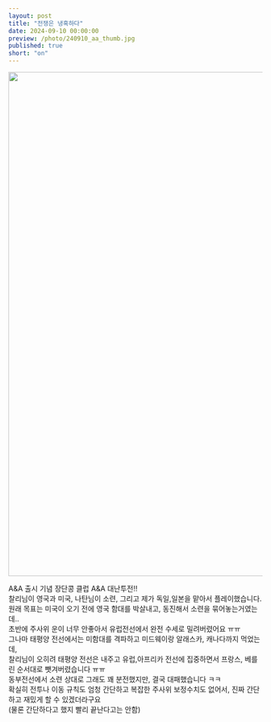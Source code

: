 ```yaml
---
layout: post
title: "전쟁은 냉혹하다"
date: 2024-09-10 00:00:00
preview: /photo/240910_aa_thumb.jpg
published: true
short: "on"
---
```


<img src="/photo/240910_aa.jpg" width="1000">


A&A 출시 기념 장단콩 클럽 A&A 대난투전!!<br>
찰리님이 영국과 미국, 나탄님이 소련, 그리고 제가 독일,일본을 맡아서 플레이했습니다.<br>
원래 목표는 미국이 오기 전에 영국 함대를 박살내고, 동진해서 소련을 묶어놓는거였는데..<br>
초반에 주사위 운이 너무 안좋아서 유럽전선에서 완전 수세로 밀려버렸어요 ㅠㅠ<br>
그나마 태평양 전선에서는 미함대를 격파하고 미드웨이랑 알래스카, 캐나다까지 먹었는데,<br>
찰리님이 오히려 태평양 전선은 내주고 유럽,아프리카 전선에 집중하면서 프랑스, 베를린 순서대로 뺏겨버렸습니다 ㅠㅠ<br>
동부전선에서 소련 상대로 그래도 꽤 분전했지만, 결국 대패했습니다 ㅋㅋ <br>
확실히 전투나 이동 규칙도 엄청 간단하고 복잡한 주사위 보정수치도 없어서, 진짜 간단하고 재밌게 할 수 있겠더라구요 <br>
(물론 간단하다고 했지 빨리 끝난다고는 안함) <br>










